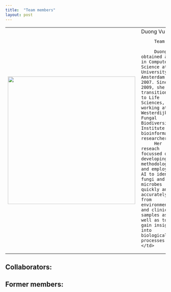 ```yaml
---
title:  "Team members"
layout: post
---
```


<table>
  <tr>
    <td> <img src="https://MycoAI.github.io/photos/portrait_DuongVu.jpg"  align="left" weight="200" height="400" /> </td>
    <td>  Duong Vu 
      
         Team lead 
         
         Duong Vu obtained a PhD in Computer Science at the University of Amsterdam in 2007. Since 2009, she has transitioned to Life Sciences, working at the Westerdijk Fungal Biodiversity Institute as a bioinformatics researcher. 
         Her reseach focussed on developing methodologies and employing AI to identify fungi and microbes quickly and accurately from environmental and clinical samples as well as to gain insights into biological processes.  
    </td>
   </tr> 
   
</table>

## Collaborators:


## Former members:
